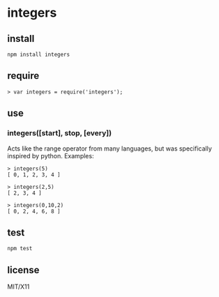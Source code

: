 # integers

## install

    npm install integers

## require

    > var integers = require('integers');

## use

### integers([start], stop, [every])

Acts like the range operator from many languages, but was specifically inspired
by python. Examples:

    > integers(5)
    [ 0, 1, 2, 3, 4 ]

    > integers(2,5)
    [ 2, 3, 4 ]

    > integers(0,10,2)
    [ 0, 2, 4, 6, 8 ]

## test

    npm test

## license

MIT/X11
